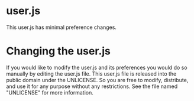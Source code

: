 # user.js
This user.js has minimal preference changes.

# Changing the user.js
If you would like to modify the user.js and its preferences you would do so manually by editing the user.js file. This user.js file is released into the public domain under the UNLICENSE. So you are free to modify, distribute, and use it for any purpose without any restrictions. See the file named "UNLICENSE" for more information.
